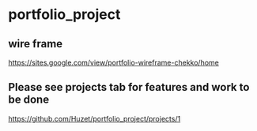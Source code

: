 # portfolio_project

## wire frame 
https://sites.google.com/view/portfolio-wireframe-chekko/home

## Please see projects tab for features and work to be done
https://github.com/Huzet/portfolio_project/projects/1
